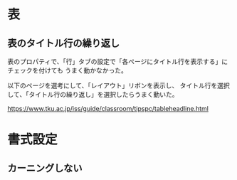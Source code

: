 # 表

## 表のタイトル行の繰り返し

表のプロパティで、「行」タブの設定で「各ページにタイトル行を表示する」にチェックを付けても
うまく動かなかった。

以下のページを選考にして、「レイアウト」リボンを表示し、
タイトル行を選択して、「タイトル行の繰り返し」を選択したらうまく動いた。

https://www.tku.ac.jp/iss/guide/classroom/tipspc/tableheadline.html

# 書式設定

## カーニングしない